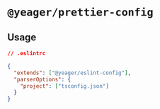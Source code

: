 # `@yeager/prettier-config`

## Usage

```json
// .eslintrc

{
  "extends": ["@yeager/eslint-config"],
  "parserOptions": {
    "project": ["tsconfig.json"]
  }
}
```
